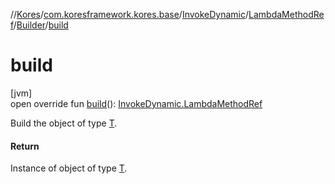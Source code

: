 //[Kores](../../../../../index.md)/[com.koresframework.kores.base](../../../index.md)/[InvokeDynamic](../../index.md)/[LambdaMethodRef](../index.md)/[Builder](index.md)/[build](build.md)

# build

[jvm]\
open override fun [build](build.md)(): [InvokeDynamic.LambdaMethodRef](../index.md)

Build the object of type [T](../../../../com.koresframework.kores.builder/-builder/index.md).

#### Return

Instance of object of type [T](../../../../com.koresframework.kores.builder/-builder/index.md).

